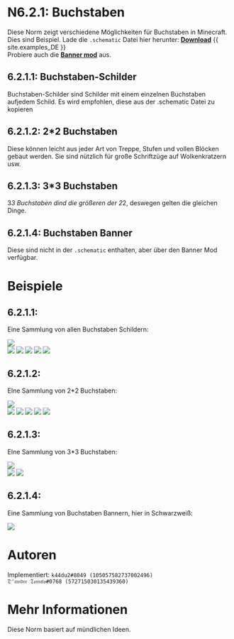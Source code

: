 # N6.2.1: Buchstaben

Diese Norm zeigt verschiedene Möglichkeiten für Buchstaben in Minecraft. Dies sind Beispiel.
Lade die `.schematic` Datei hier herunter: **[Download](https://cdn.discordapp.com/attachments/699377064838692955/709844984991580220/Letters_by_bte_germany.schematic)**
{{ site.examples_DE }}    
Probiere auch die [**Banner mod**](https://github.com/kid2407/BannerMod) aus.

## 6.2.1.1:  Buchstaben-Schilder

Buchstaben-Schilder sind Schilder mit einem einzelnen Buchstaben aufjedem Schild. Es wird empfohlen, diese aus der .schematic Datei zu kopieren

## 6.2.1.2:  2*2 Buchstaben

Diese können leicht aus jeder Art von Treppe, Stufen und vollen Blöcken gebaut werden. Sie sind nützlich für große Schriftzüge auf Wolkenkratzern usw.

## 6.2.1.3: 3*3 Buchstaben

3*3 Buchstaben dind die größeren der 2*2, deswegen gelten die gleichen Dinge.

## 6.2.1.4: Buchstaben Banner

Diese sind nicht in der  `.schematic` enthalten, aber über den Banner Mod verfügbar.

# Beispiele

## 6.2.1.1:
Eine Sammlung von allen Buchstaben Schildern:

![](https://media.discordapp.net/attachments/708274594414592031/709898420072218764/2020-05-13_22.45.53.png?width=1248&height=746)  
![](https://media.discordapp.net/attachments/708274594414592031/709898421741289542/2020-05-13_22.45.57.png?width=1248&height=746)
![](https://media.discordapp.net/attachments/708274594414592031/709898422915694652/2020-05-13_22.46.00.png?width=1248&height=746)
![](https://media.discordapp.net/attachments/708274594414592031/709898424371118150/2020-05-13_22.46.04.png?width=1248&height=746)
![](https://media.discordapp.net/attachments/708274594414592031/709898425457705010/2020-05-13_22.46.07.png?width=1248&height=746)
![](https://media.discordapp.net/attachments/708274594414592031/709898434735243414/2020-05-13_22.46.11.png?width=1248&height=746)

## 6.2.1.2:
EIne Sammlung von 2*2 Buchstaben:

![](https://media.discordapp.net/attachments/708274594414592031/709898436090265703/2020-05-13_22.46.21.png?width=1248&height=746)  
![](https://media.discordapp.net/attachments/708274594414592031/709898437491032124/2020-05-13_22.46.25.png?width=1248&height=746)
![](https://media.discordapp.net/attachments/708274594414592031/709898438783008918/2020-05-13_22.46.36.png?width=1248&height=746)
![](https://media.discordapp.net/attachments/708274594414592031/709898440502542446/2020-05-13_22.46.38.png?width=1248&height=746)
![](https://media.discordapp.net/attachments/708274594414592031/709899610524614717/2020-05-13_22.46.42.png?width=1248&height=746)
![](https://media.discordapp.net/attachments/708274594414592031/709899508754153582/2020-05-13_22.46.47.png?width=1248&height=746)

## 6.2.1.3:
EIne Sammlung von 3*3 Buchstaben:

![](https://media.discordapp.net/attachments/708274594414592031/709899801222971502/2020-05-13_22.47.02.png?width=1248&height=746)  
![](https://media.discordapp.net/attachments/708274594414592031/709899983503229018/2020-05-13_22.47.06.png?width=1248&height=746)
![](https://media.discordapp.net/attachments/708274594414592031/709898465169113150/2020-05-13_22.47.10.png?width=1248&height=746)

## 6.2.1.4:
Eine Sammlung von Buchstaben Bannern, hier in Schwarzweiß:

![](https://media.discordapp.net/attachments/708274594414592031/709898466335129662/2020-05-13_22.51.06.png?width=1248&height=746)  


# Autoren

Implementiert:
`k44du2#8049 (105057582737002496)`  
`𝔇'𝔞𝔪𝔡𝔯𝔢 𝔗𝔬𝔪𝔞𝔱𝔬#0768 (572715030135439360)`  

# Mehr Informationen

Diese Norm basiert auf mündlichen Ideen.
